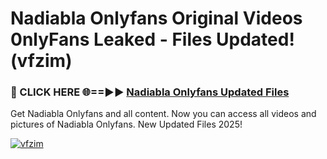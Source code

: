 # Nadiabla Onlyfans Original Videos 0nlyFans Leaked - Files Updated! (vfzim)

<h3>🔴 CLICK HERE 🌐==►► <a href="https://tinyurl.com/ehrbuxhb" rel="nofollow">Nadiabla Onlyfans Updated Files</a></h3>

Get Nadiabla Onlyfans and all content. Now you can access all videos and pictures of Nadiabla Onlyfans. New Updated Files 2025!

[![vfzim](https://i.imgur.com/lVYEuWS.gif)](https://tinyurl.com/ehrbuxhb)
